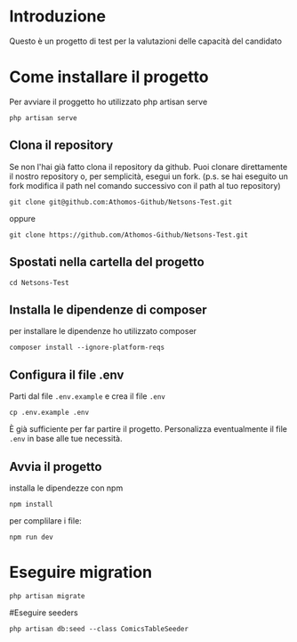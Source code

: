 # Introduzione

Questo è un progetto di test per la valutazioni delle capacità del candidato

# Come installare il progetto

Per avviare il proggetto ho utilizzato php artisan serve
```shell
php artisan serve
```

## Clona il repository

Se non l'hai già fatto clona il repository da github. Puoi clonare direttamente il nostro repository o, per semplicità, esegui un fork.
(p.s. se hai eseguito un fork modifica il path nel comando successivo con il path al tuo repository)

```shell
git clone git@github.com:Athomos-Github/Netsons-Test.git
```

oppure 

```
git clone https://github.com/Athomos-Github/Netsons-Test.git
```

## Spostati nella cartella del progetto

```shell
cd Netsons-Test
```

## Installa le dipendenze di composer

per installare le dipendenze ho utilizzato composer 

```shell
composer install --ignore-platform-reqs
```

## Configura il file .env

Parti dal file `.env.example` e crea il file `.env`

```shell
cp .env.example .env
```

È già sufficiente per far partire il progetto. Personalizza eventualmente il file `.env` in base alle tue necessità.

## Avvia il progetto 

installa le dipendezze con npm

``` shell
npm install
```
per complilare i file:

``` shell
npm run dev
```
# Eseguire migration

``` shell
php artisan migrate
```

#Eseguire seeders
``` shell
php artisan db:seed --class ComicsTableSeeder
```




